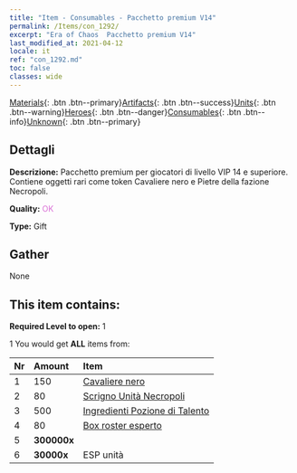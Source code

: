 ```yaml
---
title: "Item - Consumables - Pacchetto premium V14"
permalink: /Items/con_1292/
excerpt: "Era of Chaos  Pacchetto premium V14"
last_modified_at: 2021-04-12
locale: it
ref: "con_1292.md"
toc: false
classes: wide
---
```

 [Materials](/it/Items/){: .btn .btn--primary}[Artifacts](/it/Items/Artifacts/){: .btn .btn--success}[Units](/it/Items/Units/){: .btn .btn--warning}[Heroes](/it/Items/Heroes/){: .btn .btn--danger}[Consumables](/it/Items/Consumables/){: .btn .btn--info}[Unknown](/it/Items/Unknown/){: .btn .btn--primary}

## Dettagli
 **Descrizione:** Pacchetto premium per giocatori di livello VIP 14 e superiore. Contiene oggetti rari come token Cavaliere nero e Pietre della fazione Necropoli.

 **Quality:** <span style="color: #DA70D6">OK</span>

 **Type:** Gift

## Gather

  None

## This item contains:

 **Required Level to open:** 1

 1 You would get **ALL** items  from:

  | Nr | Amount |     Item    |
  |:---|:-------|:------------|
  | 1 | 150 | [Cavaliere nero](/it/Items/unt_213/) | 
  | 2 | 80 | [Scrigno Unità Necropoli](/it/Items/con_1271/) | 
  | 3 | 500 | [Ingredienti Pozione di Talento](/it/Items/con_1120/) | 
  | 4 | 80 | [Box roster esperto](/it/Items/con_760/) | 
  | 5 |  **300000x** | <i class="fas fa-coins"/> |  | 
  | 6 |  **30000x** | ESP unità |  | 
